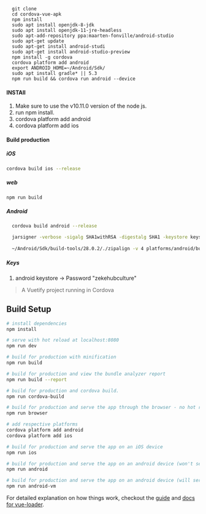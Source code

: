 ```
  git clone 
  cd cordova-vue-apk
  npm install
  sudo apt install openjdk-8-jdk
  sudo apt install openjdk-11-jre-headless
  sudo apt-add-repository ppa:maarten-fonville/android-studio
  sudo apt-get update
  sudo apt-get install android-studi
  sudo apt-get install android-studio-preview
  npm install -g cordova
  cordova platform add android
  export ANDROID_HOME=~/Android/Sdk/
  sudo apt install gradle* || 5.3
  npm run build && cordova run android --device
```

#### INSTAll

1. Make sure to use the v10.11.0 version of the node js.
2. run npm install.
3. cordova platform add android
4. cordova platform add ios


#### Build production

##### iOS
``` bash
cordova build ios --release
```

##### web
``` bash
npm run build
```

##### Android
``` bash
  cordova build android --release

  jarsigner -verbose -sigalg SHA1withRSA -digestalg SHA1 -keystore keys/android.jks platforms/android/build/outputs/apk/release/android-release-unsigned.apk zeke_name
  
  ~/Android/Sdk/build-tools/28.0.2/./zipalign -v 4 platforms/android/build/outputs/apk/release/android-release-unsigned.apk ./Zeke.apk
```

##### Keys

1. android keystore -> Password "zekehubculture"

> A Vuetify project running in Cordova

## Build Setup

``` bash
# install dependencies
npm install

# serve with hot reload at localhost:8080
npm run dev

# build for production with minification
npm run build

# build for production and view the bundle analyzer report
npm run build --report

# build for production and cordova build.
npm run cordova-build

# build for production and serve the app through the browser - no hot reload.
npm run browser

# add respective platforms
cordova platform add android
cordova platform add ios

# build for production and serve the app on an iOS device
npm run ios

# build for production and serve the app on an android device (won't serve on a virtual device)
npm run android

# build for production and serve the app on an android device (will serve on a virtual device or physical device - prefers virtual)
npm run android-vm
```

For detailed explanation on how things work, checkout the [guide](http://vuejs-templates.github.io/webpack/) and [docs for vue-loader](http://vuejs.github.io/vue-loader).
